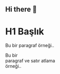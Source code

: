 ## Hi there 👋

<h1>H1 Başlık</h1>
 <p>Bu bir paragraf örneği..</p>
 <p>Bu bir<br /> paragraf ve satır atlama<br /> örneği..</p>
